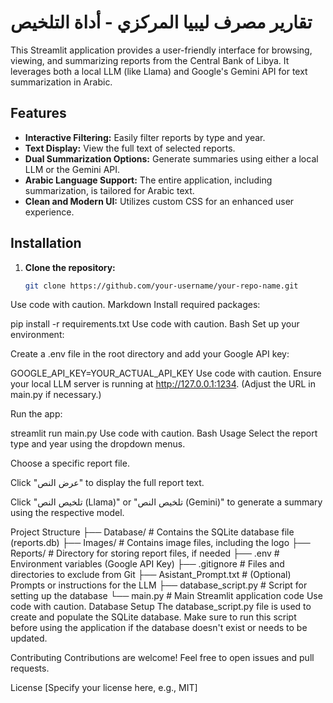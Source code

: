 # تقارير مصرف ليبيا المركزي - أداة التلخيص

This Streamlit application provides a user-friendly interface for browsing, viewing, and summarizing reports from the Central Bank of Libya. It leverages both a local LLM (like Llama) and Google's Gemini API for text summarization in Arabic.

## Features

* **Interactive Filtering:** Easily filter reports by type and year.
* **Text Display:** View the full text of selected reports.
* **Dual Summarization Options:** Generate summaries using either a local LLM or the Gemini API.
* **Arabic Language Support:** The entire application, including summarization, is tailored for Arabic text.
* **Clean and Modern UI:** Utilizes custom CSS for an enhanced user experience.

## Installation

1. **Clone the repository:**
   ```bash
   git clone https://github.com/your-username/your-repo-name.git
Use code with caution.
Markdown
Install required packages:

pip install -r requirements.txt
Use code with caution.
Bash
Set up your environment:

Create a .env file in the root directory and add your Google API key:

GOOGLE_API_KEY=YOUR_ACTUAL_API_KEY
Use code with caution.
Ensure your local LLM server is running at http://127.0.0.1:1234. (Adjust the URL in main.py if necessary.)

Run the app:

streamlit run main.py
Use code with caution.
Bash
Usage
Select the report type and year using the dropdown menus.

Choose a specific report file.

Click "عرض النص" to display the full report text.

Click "تلخيص النص (Llama)" or "تلخيص النص (Gemini)" to generate a summary using the respective model.

Project Structure
├── Database/      # Contains the SQLite database file (reports.db)
├── Images/       # Contains image files, including the logo
├── Reports/       # Directory for storing report files, if needed
├── .env           # Environment variables (Google API Key)
├── .gitignore      # Files and directories to exclude from Git
├── Asistant_Prompt.txt  # (Optional) Prompts or instructions for the LLM
├── database_script.py   # Script for setting up the database
└── main.py        # Main Streamlit application code
Use code with caution.
Database Setup
The database_script.py file is used to create and populate the SQLite database. Make sure to run this script before using the application if the database doesn't exist or needs to be updated.

Contributing
Contributions are welcome! Feel free to open issues and pull requests.

License
[Specify your license here, e.g., MIT]
